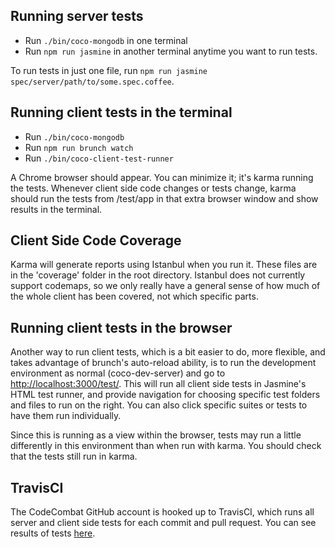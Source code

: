 ## Running server tests

* Run `./bin/coco-mongodb` in one terminal
* Run `npm run jasmine` in another terminal anytime you want to run tests.

To run tests in just one file, run `npm run jasmine spec/server/path/to/some.spec.coffee`.

## Running client tests in the terminal

* Run `./bin/coco-mongodb`
* Run `npm run brunch watch`
* Run `./bin/coco-client-test-runner`

A Chrome browser should appear. You can minimize it; it's karma running the tests. Whenever client side code changes or tests change, karma should run the tests from /test/app in that extra browser window and show results in the terminal.

## Client Side Code Coverage

Karma will generate reports using Istanbul when you run it. These files are in the 'coverage' folder in the root directory. Istanbul does not currently support codemaps, so we only really have a general sense of how much of the whole client has been covered, not which specific parts.

## Running client tests in the browser

Another way to run client tests, which is a bit easier to do, more flexible, and takes advantage of brunch's auto-reload ability, is to run the development environment as normal (coco-dev-server) and go to [http://localhost:3000/test/](http://localhost:3000/test/). This will run all client side tests in Jasmine's HTML test runner, and provide navigation for choosing specific test folders and files to run on the right. You can also click specific suites or tests to have them run individually.

Since this is running as a view within the browser, tests may run a little differently in this environment than when run with karma. You should check that the tests still run in karma.

## TravisCI

The CodeCombat GitHub account is hooked up to TravisCI, which runs all server and client side tests for each commit and pull request. You can see results of tests [here](https://travis-ci.org/codecombat/codecombat).